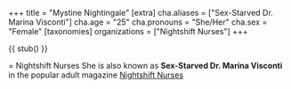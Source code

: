 +++
title = "Mystine Nightingale"
[extra]
cha.aliases = ["Sex-Starved Dr. Marina Visconti"]
cha.age = "25"
cha.pronouns = "She/Her"
cha.sex = "Female"
[taxonomies]
organizations = ["Nightshift Nurses"]
+++

{{ stub() }}

= Nightshift Nurses
She is also known as **Sex-Starved Dr. Marina Visconti** in the popular adult magazine [Nightshift Nurses](@/organizations/nightshift-nurses.md)
